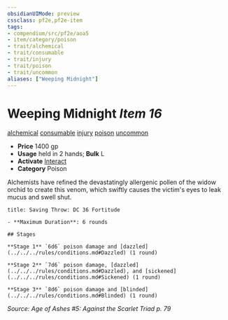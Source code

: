 ```yaml
---
obsidianUIMode: preview
cssclass: pf2e,pf2e-item
tags:
- compendium/src/pf2e/aoa5
- item/category/poison
- trait/alchemical
- trait/consumable
- trait/injury
- trait/poison
- trait/uncommon
aliases: ["Weeping Midnight"]
---
```

# Weeping Midnight *Item 16*  
[alchemical](../../../Rules/traits/alchemical.md)  [consumable](../../../Rules/traits/consumable.md)  [injury](../../../Rules/traits/injury.md)  [poison](../../../Rules/traits/poison.md)  [uncommon](../../../Rules/traits/uncommon.md)  

- **Price** 1400 gp
- **Usage** held in 2 hands; **Bulk** L
- **Activate** [Interact](../../../Rules/actions/interact.md)
- **Category** Poison

Alchemists have refined the devastatingly allergenic pollen of the widow orchid to create this venom, which swiftly causes the victim's eyes to leak mucus and swell shut.

```ad-inline-affliction
title: Saving Throw: DC 36 Fortitude

- **Maximum Duration**: 6 rounds

## Stages

**Stage 1** `6d6` poison damage and [dazzled](../../../rules/conditions.md#Dazzled) (1 round)

**Stage 2** `7d6` poison damage, [dazzled](../../../rules/conditions.md#Dazzled), and [sickened](../../../rules/conditions.md#Sickened) (1 round)

**Stage 3** `8d6` poison damage and [blinded](../../../rules/conditions.md#Blinded) (1 round)
```

*Source: Age of Ashes #5: Against the Scarlet Triad p. 79*
